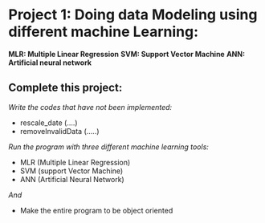 # Project 1: Doing data Modeling using different machine Learning:
  **MLR: Multiple Linear Regression**
  **SVM: Support Vector Machine**
  **ANN: Artificial neural network**

## Complete this project:
*Write the codes that have not been implemented:*
  - rescale_date (….)
  - removeInvalidData (…..)

*Run the program with three different machine learning tools:*
  - MLR (Multiple Linear Regression)
  - SVM (support Vector Machine)
  - ANN (Artificial Neural Network)

*And*
  - Make the entire program to be object oriented 
